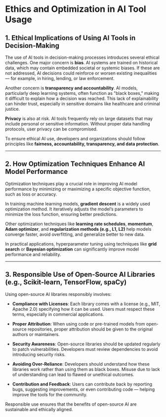 # Ethics and Optimization in AI Tool Usage

## 1. Ethical Implications of Using AI Tools in Decision-Making

The use of AI tools in decision-making processes introduces several ethical challenges. One major concern is **bias**. AI systems are trained on historical data, which may contain embedded societal or systemic biases. If these are not addressed, AI decisions could reinforce or worsen existing inequalities — for example, in hiring, lending, or law enforcement.

Another concern is **transparency and accountability**. AI models, particularly deep learning systems, often function as "black boxes," making it difficult to explain how a decision was reached. This lack of explainability can hinder trust, especially in sensitive domains like healthcare and criminal justice.

**Privacy** is also at risk. AI tools frequently rely on large datasets that may include personal or sensitive information. Without proper data handling protocols, user privacy can be compromised.

To ensure ethical AI use, developers and organizations should follow principles like **fairness, accountability, transparency, and data protection**.

---

## 2. How Optimization Techniques Enhance AI Model Performance

Optimization techniques play a crucial role in improving AI model performance by minimizing or maximizing a specific objective function, such as loss or accuracy.

In training machine learning models, **gradient descent** is a widely used optimization method. It iteratively adjusts the model’s parameters to minimize the loss function, ensuring better predictions.

Other optimization techniques like **learning rate schedules**, **momentum**, **Adam optimizer**, and **regularization methods (e.g., L1, L2)** help models converge faster, avoid overfitting, and generalize better to new data.

In practical applications, hyperparameter tuning using techniques like **grid search** or **Bayesian optimization** can significantly improve model performance and reliability.

---

## 3. Responsible Use of Open-Source AI Libraries (e.g., Scikit-learn, TensorFlow, spaCy)

Using open-source AI libraries responsibly involves:

- **Compliance with Licenses**: Each library comes with a license (e.g., MIT, Apache 2.0) specifying how it can be used. Users must respect these terms, especially in commercial applications.

- **Proper Attribution**: When using code or pre-trained models from open-source repositories, proper attribution should be given to the original authors or maintainers.

- **Security Awareness**: Open-source libraries should be updated regularly to patch vulnerabilities. Developers must review dependencies to avoid introducing security risks.

- **Avoiding Over-Reliance**: Developers should understand how these libraries work rather than using them as black boxes. Misuse due to lack of understanding can lead to flawed or unethical outcomes.

- **Contribution and Feedback**: Users can contribute back by reporting bugs, suggesting improvements, or even contributing code — helping improve the tools for the community.

Responsible use ensures that the benefits of open-source AI are sustainable and ethically aligned.

